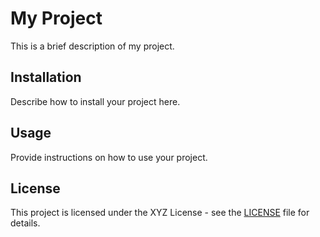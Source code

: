 # My Project

This is a brief description of my project.

## Installation

Describe how to install your project here.

## Usage

Provide instructions on how to use your project.

## License

This project is licensed under the XYZ License - see the [LICENSE](LICENSE) file for details.
 
